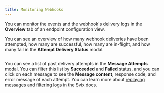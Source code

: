 ```yaml
---
title: Monitoring Webhooks
---
```


You can monitor the events and the webhook's delivery logs in the **Overview** tab of an endpoint configuration view.&#x20;

You can see an overview of how many webhook deliveries have been attempted, how many are successful, how many are in-flight, and how many fail in the **Attempt Delivery Status** modal.

<figure><img src="../assets/example-webhook-delivery-status.png" alt=""><figcaption></figcaption></figure>

You can see a list of past delivery attempts in the **Message Attempts** modal. You can filter this list by **Succeeded** and **Failed** status, and you can click on each message to see the **Message content**, response code, and error message of each attempt. You can learn more about [replaying messages](https://docs.svix.com/receiving/using-app-portal/replaying-messages) and [filtering logs](https://docs.svix.com/receiving/using-app-portal/filtering-logs) in the Svix docs.

<figure><img src="../assets/example-webhook-logs.png" alt=""><figcaption></figcaption></figure>
